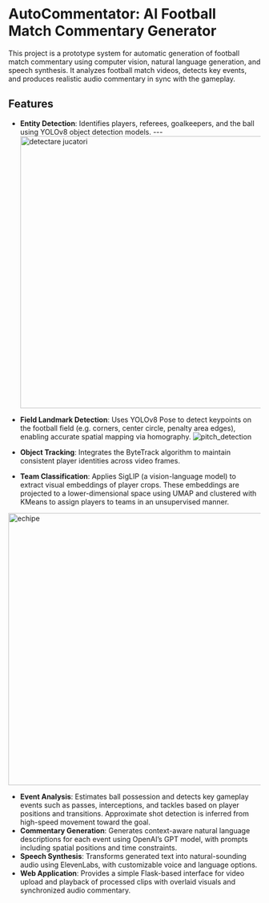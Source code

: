 # AutoCommentator: AI Football Match Commentary Generator

This project is a prototype system for automatic generation of football match commentary using computer vision, natural language generation, and speech synthesis. It analyzes football match videos, detects key events, and produces realistic audio commentary in sync with the gameplay.

## Features

- **Entity Detection**: Identifies players, referees, goalkeepers, and the ball using YOLOv8 object detection models.
---<img width="950" height="543" alt="detectare jucatori" src="https://github.com/user-attachments/assets/5e632afa-a004-4546-9b71-7af6ebf5c098" />
  
- **Field Landmark Detection**: Uses YOLOv8 Pose to detect keypoints on the football field (e.g. corners, center circle, penalty area edges), enabling accurate spatial mapping via homography.
![pitch_detection](https://github.com/user-attachments/assets/1b8a05ae-b9f6-4e2f-94f9-52d1e08f57ac)
  
- **Object Tracking**: Integrates the ByteTrack algorithm to maintain consistent player identities across video frames.
- **Team Classification**: Applies SigLIP (a vision-language model) to extract visual embeddings of player crops. These embeddings are projected to a lower-dimensional space using UMAP and clustered with KMeans to assign players to teams in an unsupervised manner.
<img width="950" height="543" alt="echipe" src="https://github.com/user-attachments/assets/81f335c3-9cf8-4e9d-b5e2-470063a70323" />

  
- **Event Analysis**: Estimates ball possession and detects key gameplay events such as passes, interceptions, and tackles based on player positions and transitions. Approximate shot detection is inferred from high-speed movement toward the goal.
- **Commentary Generation**: Generates context-aware natural language descriptions for each event using OpenAI’s GPT model, with prompts including spatial positions and time constraints.
- **Speech Synthesis**: Transforms generated text into natural-sounding audio using ElevenLabs, with customizable voice and language options.
- **Web Application**: Provides a simple Flask-based interface for video upload and playback of processed clips with overlaid visuals and synchronized audio commentary.
